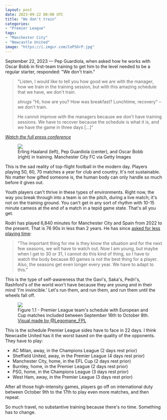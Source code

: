 ```yaml
---
layout: post
date: 2023-09-22 08:00 UTC
title: "We don't train"
categories:
- "Premier League"
tags:
- "Manchester City"
- "Newcastle United"
image: "https://i.imgur.com/CePSOrP.jpg"
---
```


September 22, 2023 — Pep Guardiola, when asked how he works with Oscar Bobb in first-team training to get him to the level needed to be a regular starter, responded: "We don't train."

<!---more--->

> "Listen, I would like to tell you how good we are with the manager, how we train in the training session, but with this amazing schedule that we have, we don't train.
> 
> *shrugs* "Hi, how are you? How was breakfast? Lunchtime, recovery" – we don't train.
> 
> He cannot improve with the managers because we don't have training sessions. We have to recover because the schedule is what it is, and we have the game in three days [...]"

*[Watch the full press conference](https://youtu.be/b68NWWAOjtw?si=HrlDbRB2dfThtdeK)*

<figure>
    <img src="https://i.imgur.com/CePSOrP.jpg">
    <figcaption>Erling Haaland (left), Pep Guardiola (center), and Oscar Bobb (right) in training. Manchester City FC via Getty Images</figcaption>
</figure> 

This is the sad reality of top-flight football in the modern day. Players playing 50, 60, 70 matches a year for club and country. It's not sustainable. No matter how gifted someone is, the human body can only handle so much before it gives out.

Youth players can't thrive in these types of environments. Right now, the way you break through into a team is on the pitch, during a live match; it's not on the training ground. You can't get in any sort of rhythm with 10-15 minute cameos at the end of a match in a tepid game state. That's all you get.  

Rodri has played 6,840 minutes for Manchester City and Spain from 2022 to the present. That is 76 90s in less than 2 years. He has since [asked for less playing time](https://x.com/city_xtra/status/1689342420343721985?s=46&t=YC8lQJTh43E_mBQW40Ct2g):

> "The important thing for me is they know the situation and for the next few seasons, we will have to watch out. Now I am young, but maybe when I get to 30 or 31, I cannot do this kind of thing, so I have to watch the body because 60 games is not the best thing for a player. Also, the seasons get even longer every year. We have to adapt to this."

This is the type of self-awareness that the Gavi's, Saka's, Pedri's, Rashford's of the world won't have because they are young and in their mind 'I'm invincible.' Let's run them, and run them, and run them until the wheels fall off.

<figure>
    <img src="https://i.imgur.com/DfSR7u3.jpg">
    <figcaption>Figure 1.1 - Premier League team's schedule with European and Cup matches included between September 16th to October 8th. <a href="https://x.com/legomane_fpl/status/1703494051415130404?s=46&t=YC8lQJTh43E_mBQW40Ct2g">Visual made by @Legomane_FPL</a></figcaption>
</figure> 

This is the schedule Premier League sides have to face in 22 days. I think Newcastle United has it the worst based on the quality of the opponents. They have to play:

- AC Milan, away, in the Champions League (2 days rest prior)
- Sheffield United, away, in the Premier League (4 days rest prior)
- Manchester City, home, in the EFL Cup (2 days rest prior)
- Burnley, home, in the Premier League (2 days rest prior)
- PSG, home, in the Champions League (3 days rest prior)
- West Ham, away, in the Premier League (3 days rest prior)

After all those high-intensity games, players go off on international duty between October 9th to the 17th to play even more matches, and then repeat. 

So much travel, no substantive training because there's no time. Something has to change.
